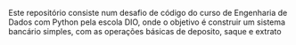 Este repositório consiste num desafio de código do curso de Engenharia de Dados com Python pela escola DIO, onde o objetivo é construir um sistema bancário simples, com as operações básicas de deposito, saque e extrato
